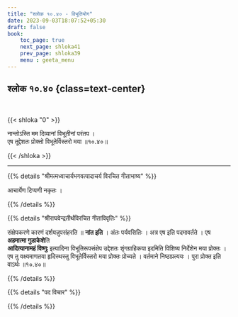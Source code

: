 ```yaml
---
title: "श्लोक १०.४० - विभूतियोग"
date: 2023-09-03T18:07:52+05:30
draft: false
book:
    toc_page: true
    next_page: shloka41
    prev_page: shloka39
    menu : geeta_menu
---
```




## श्लोक १०.४० {class=text-center}

<br/>

{{< shloka  "0"  >}}

नान्तोऽस्ति मम दिव्यानां विभूतीनां परंतप ।  
एष तूद्देशतः प्रोक्तो विभूतेर्विस्तरो मया ॥१०.४०॥  

{{< /shloka >}}

---


{{% details "श्रीमत्मध्वाचार्यभगवत्पादाचर्य विरचित  गीताभाष्य" %}}

आचार्येण टिप्पणी नकृतः ।

{{% /details %}}



{{% details "श्रीराघवेन्द्रतीर्थविरचित गीताविवृतिः" %}}

संक्षेपकरणे कारणं दर्शयन्नुपसंहरति ॥ **नांत इति** । 
अंतः पर्यवसितिः । अत्र एष इति पदमावर्तते । 
एष **अहमात्मा गुडाकेशे**ति  
**आदित्यानामहं विष्णुः** इत्यादिना विभूतिरूपसंक्षेप 
उद्देशतः शृंगग्राहिकया इदमिति विशिष्य 
निर्देशेन मया प्रोक्तः । एष तु वक्ष्यमाणतया हृदिस्थस्तु 
विभूतेर्विस्तरो मया प्रोक्तः प्रोच्यते । 
वर्तमाने निष्ठाप्रत्ययः । 
पुरा प्रोक्त इति वाऽर्थः  ॥१०.४०॥ 

{{% /details %}}



{{% details "पद विचार" %}}


{{% /details %}}
